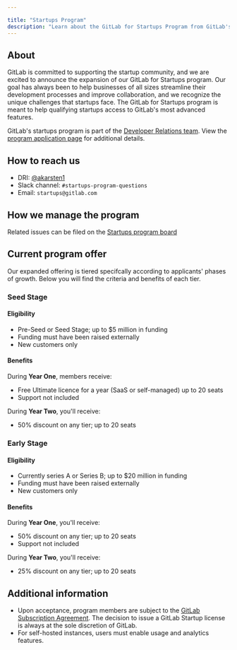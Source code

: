 ```yaml
---

title: "Startups Program"
description: "Learn about the GitLab for Startups Program from GitLab's Developer Relations team"
---
```


## About

GitLab is committed to supporting the startup community, and we are excited to announce the expansion of our GitLab for Startups program.
Our goal has always been to help businesses of all sizes streamline their development processes and improve collaboration, and we recognize the unique challenges that startups face.
The GitLab for Startups program is meant to help qualifying startups access to GitLab's most advanced features.

GitLab's startups program is part of the [Developer Relations team](/handbook/marketing/developer-relations/).
View the [program application page](https://about.gitlab.com/solutions/startups/join/) for additional details.

## How to reach us

* DRI: [@akarsten1](https://gitlab.com/akarsten1)
* Slack channel: `#startups-program-questions`
* Email: `startups@gitlab.com`

## How we manage the program

Related issues can be filed on the [Startups program board](https://gitlab.com/gitlab-com/marketing/developer-relations/startups-program/-/boards)

## Current program offer

Our expanded offering is tiered specifcally according to applicants' phases of growth.
Below you will find the criteria and benefits of each tier.

### Seed Stage

#### Eligibility

* Pre-Seed or Seed Stage; up to $5 million in funding
* Funding must have been raised externally
* New customers only

#### Benefits

During **Year One**, members receive:

* Free Ultimate licence for a year (SaaS or self-managed) up to 20 seats
* Support not included

During **Year Two**, you'll receive:

* 50% discount on any tier; up to 20 seats

### Early Stage

#### Eligibility

* Currently series A or Series B; up to $20 million in funding
* Funding must have been raised externally
* New customers only

#### Benefits

During **Year One**, you'll receive:

* 50% discount on any tier; up to 20 seats
* Support not included

During **Year Two**, you'll receive:

* 25% discount on any tier; up to 20 seats

## Additional information

* Upon acceptance, program members are subject to the [GitLab Subscription Agreement](/handbook/legal/subscription-agreement/). The decision to issue a GitLab Startup license is always at the sole discretion of GitLab.
 * For self-hosted instances, users must enable usage and analytics features.
